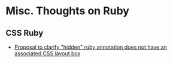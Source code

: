 # Misc. Thoughts on Ruby

## CSS Ruby

- [Proposal to clarify "hidden" ruby annotation does not have an associated CSS layout box](css-ruby/hidden-ruby-annotation.html)
